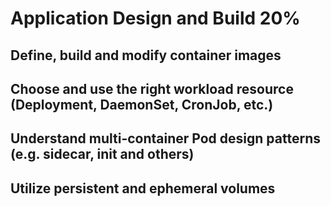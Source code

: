 #                    Application Design and Build  20%


## Define, build and modify container images
## Choose and use the right workload resource (Deployment, DaemonSet, CronJob, etc.)
## Understand multi-container Pod design patterns (e.g. sidecar, init and others)
## Utilize persistent and ephemeral volumes


